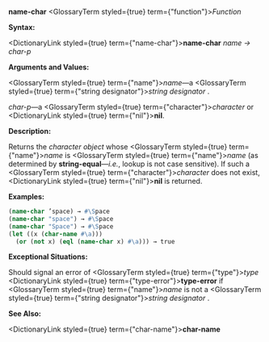 **name-char** <GlossaryTerm styled={true} term={"function"}><i>Function</i></GlossaryTerm> 



**Syntax:** 



<DictionaryLink styled={true} term={"name-char"}><b>name-char</b></DictionaryLink> *name → char-p* 



**Arguments and Values:** 



<GlossaryTerm styled={true} term={"name"}><i>name</i></GlossaryTerm>—a <GlossaryTerm styled={true} term={"string designator"}><i>string designator</i></GlossaryTerm> . 



*char-p*—a <GlossaryTerm styled={true} term={"character"}><i>character</i></GlossaryTerm> or <DictionaryLink styled={true} term={"nil"}><b>nil</b></DictionaryLink>. 



**Description:** 



Returns the *character object* whose <GlossaryTerm styled={true} term={"name"}><i>name</i></GlossaryTerm> is <GlossaryTerm styled={true} term={"name"}><i>name</i></GlossaryTerm> (as determined by **string-equal**—*i.e.*, lookup is not case sensitive). If such a <GlossaryTerm styled={true} term={"character"}><i>character</i></GlossaryTerm> does not exist, <DictionaryLink styled={true} term={"nil"}><b>nil</b></DictionaryLink> is returned. 



**Examples:**
```lisp
(name-char ’space) → #\Space 
(name-char "space") → #\Space 
(name-char "Space") → #\Space 
(let ((x (char-name #\a))) 
  (or (not x) (eql (name-char x) #\a))) → true 
```
**Exceptional Situations:** 



Should signal an error of <GlossaryTerm styled={true} term={"type"}><i>type</i></GlossaryTerm> <DictionaryLink styled={true} term={"type-error"}><b>type-error</b></DictionaryLink> if <GlossaryTerm styled={true} term={"name"}><i>name</i></GlossaryTerm> is not a <GlossaryTerm styled={true} term={"string designator"}><i>string designator</i></GlossaryTerm> . 



**See Also:** 



<DictionaryLink styled={true} term={"char-name"}><b>char-name</b></DictionaryLink> 







 



 





